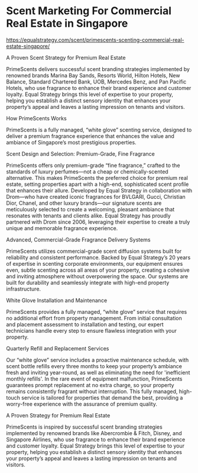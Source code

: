 # Scent Marketing For Commercial Real Estate in Singapore


https://equalstrategy.com/scent/primescents-scenting-commercial-real-estate-singapore/

A Proven Scent Strategy for Premium Real Estate

PrimeScents delivers successful scent branding strategies implemented by renowned brands Marina Bay Sands, Resorts World, Hilton Hotels, New Balance, Standard Chartered Bank, UOB, Mercedes Benz, and Pan Pacific Hotels, who use fragrance to enhance their brand experience and customer loyalty. 
  Equal Strategy brings this level of expertise to your property, helping you establish a distinct sensory identity that enhances your property’s appeal and leaves a lasting impression on tenants and visitors.

How PrimeScents Works

PrimeScents is a fully managed, “white glove” scenting service, designed to deliver a premium fragrance experience that enhances the value and ambiance of Singapore’s most prestigious properties.

Scent Design and Selection: Premium-Grade, Fine Fragrance

PrimeScents offers only premium-grade “fine fragrance,” crafted to the standards of luxury perfumes—not a cheap or chemically-scented alternative. This makes PrimeScents the preferred choice for premium real estate, setting properties apart with a high-end, sophisticated scent profile that enhances their allure. Developed by Equal Strategy in collaboration with Drom—who have created iconic fragrances for BVLGARI, Gucci, Christian Dior, Chanel, and other luxury brands—our signature scents are meticulously selected to create a welcoming, pleasant ambiance that resonates with tenants and clients alike. Equal Strategy has proudly partnered with Drom since 2006, leveraging their expertise to create a truly unique and memorable fragrance experience.

Advanced, Commercial-Grade Fragrance Delivery Systems

PrimeScents utilizes commercial-grade scent diffusion systems built for reliability and consistent performance. Backed by Equal Strategy’s 20 years of expertise in scenting corporate environments, our equipment ensures even, subtle scenting across all areas of your property, creating a cohesive and inviting atmosphere without overpowering the space. Our systems are built for durability and seamlessly integrate with high-end property infrastructure.

White Glove Installation and Maintenance

PrimeScents provides a fully managed, “white glove” service that requires no additional effort from property management. From initial consultation and placement assessment to installation and testing, our expert technicians handle every step to ensure flawless integration with your property.

Quarterly Refill and Replacement Services

Our “white glove” service includes a proactive maintenance schedule, with scent bottle refills every three months to keep your property’s ambiance fresh and inviting year-round, as well as eliminating the need for 'inefficient monthly refills'.  In the rare event of equipment malfunction, PrimeScents guarantees prompt replacement at no extra charge, so your property remains consistently fragrant without interruption. This fully managed, high-touch service is tailored for properties that demand the best, providing a worry-free experience with the assurance of premium quality.

A Proven Strategy for Premium Real Estate

PrimeScents is inspired by successful scent branding strategies implemented by renowned brands like Abercrombie & Fitch, Disney, and Singapore Airlines, who use fragrance to enhance their brand experience and customer loyalty. Equal Strategy brings this level of expertise to your property, helping you establish a distinct sensory identity that enhances your property’s appeal and leaves a lasting impression on tenants and visitors.
